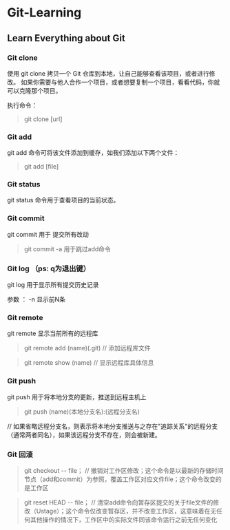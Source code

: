 # Git-Learning

## Learn Everything about Git

### Git clone

使用 git clone 拷贝一个 Git 仓库到本地，让自己能够查看该项目，或者进行修改。
如果你需要与他人合作一个项目，或者想要复制一个项目，看看代码，你就可以克隆那个项目。 

执行命令：

> git clone [url]


### Git add

git add 命令可将该文件添加到缓存，如我们添加以下两个文件：

> git add [file]


### Git status

git status 命令用于查看项目的当前状态。


### Git commit

git commit 用于 提交所有改动

> git commit -a 用于跳过add命令


### Git log  （ps: q为退出键）

git log 用于显示所有提交历史记录

参数 ： -n 显示前N条


### Git remote 

git remote 显示当前所有的远程库

> git remote add (name)(.git) // 添加远程库文件

> git remote show (name) // 显示远程库具体信息


### Git push

git push 用于将本地分支的更新，推送到远程主机上

> git push (name)(本地分支名):(远程分支名)

// 如果省略远程分支名，则表示将本地分支推送与之存在"追踪关系"的远程分支（通常两者同名），如果该远程分支不存在，则会被新建。

### Git 回滚

> git checkout -- file；
// 撤销对工作区修改；这个命令是以最新的存储时间节点（add和commit）为参照，覆盖工作区对应文件file；这个命令改变的是工作区

>git reset HEAD -- file；
// 清空add命令向暂存区提交的关于file文件的修改（Ustage）；这个命令仅改变暂存区，并不改变工作区，这意味着在无任何其他操作的情况下，工作区中的实际文件同该命令运行之前无任何变化
